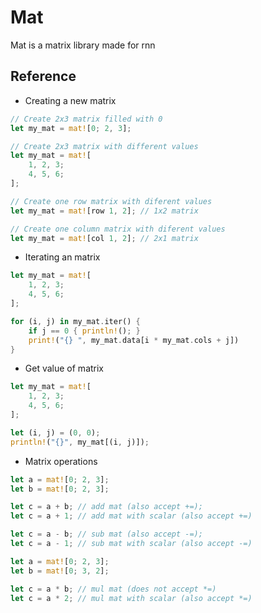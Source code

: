 # Mat
Mat is a matrix library made for rnn

## Reference

- Creating a new matrix
```rs
// Create 2x3 matrix filled with 0
let my_mat = mat![0; 2, 3];

// Create 2x3 matrix with different values
let my_mat = mat![
    1, 2, 3;
    4, 5, 6;
];

// Create one row matrix with diferent values
let my_mat = mat![row 1, 2]; // 1x2 matrix

// Create one column matrix with diferent values
let my_mat = mat![col 1, 2]; // 2x1 matrix
```

- Iterating an matrix
```rs
let my_mat = mat![
    1, 2, 3;
    4, 5, 6;
];

for (i, j) in my_mat.iter() {
    if j == 0 { println!(); }
    print!("{} ", my_mat.data[i * my_mat.cols + j])
}
```

- Get value of matrix
```rs
let my_mat = mat![
    1, 2, 3;
    4, 5, 6;
];

let (i, j) = (0, 0);
println!("{}", my_mat[(i, j)]);
```

- Matrix operations
```rs
let a = mat![0; 2, 3];
let b = mat![0; 2, 3];

let c = a + b; // add mat (also accept +=);
let c = a + 1; // add mat with scalar (also accept +=)

let c = a - b; // sub mat (also accept -=);
let c = a - 1; // sub mat with scalar (also accept -=)

let a = mat![0; 2, 3];
let b = mat![0; 3, 2];

let c = a * b; // mul mat (does not accept *=)
let c = a * 2; // mul mat with scalar (also accept *=)
```
